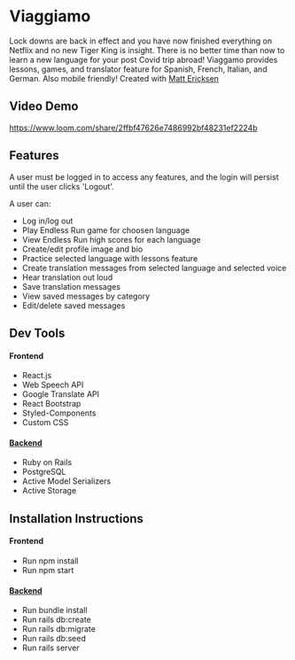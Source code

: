 # Viaggiamo

Lock downs are back in effect and you have now finished everything on Netflix and no new Tiger King is insight. There is no better time than now to learn a new language for your post Covid trip abroad! Viaggamo provides lessons, games, and translator feature for Spanish, French, Italian, and German. Also mobile friendly! Created with [Matt Ericksen](https://github.com/mattie43) 

## Video Demo

https://www.loom.com/share/2ffbf47626e7486992bf48231ef2224b

## Features

A user must be logged in to access any features, and the login will persist until the user clicks 'Logout'. 

A user can:

- Log in/log out
- Play Endless Run game for choosen language
- View Endless Run high scores for each language
- Create/edit profile image and bio
- Practice selected language with lessons feature
- Create translation messages from selected language and selected voice
- Hear translation out loud
- Save translation messages
- View saved messages by category
- Edit/delete saved messages

## Dev Tools

#### Frontend

- React.js
- Web Speech API
- Google Translate API
- React Bootstrap
- Styled-Components
- Custom CSS

#### [Backend](https://github.com/slurio/Viaggiamo-Backend)

- Ruby on Rails
- PostgreSQL
- Active Model Serializers
- Active Storage

## Installation Instructions

#### Frontend
- Run npm install
- Run npm start

#### [Backend](https://github.com/slurio/Viaggiamo-Backend)
- Run bundle install
- Run rails db:create
- Run rails db:migrate
- Run rails db:seed
- Run rails server
